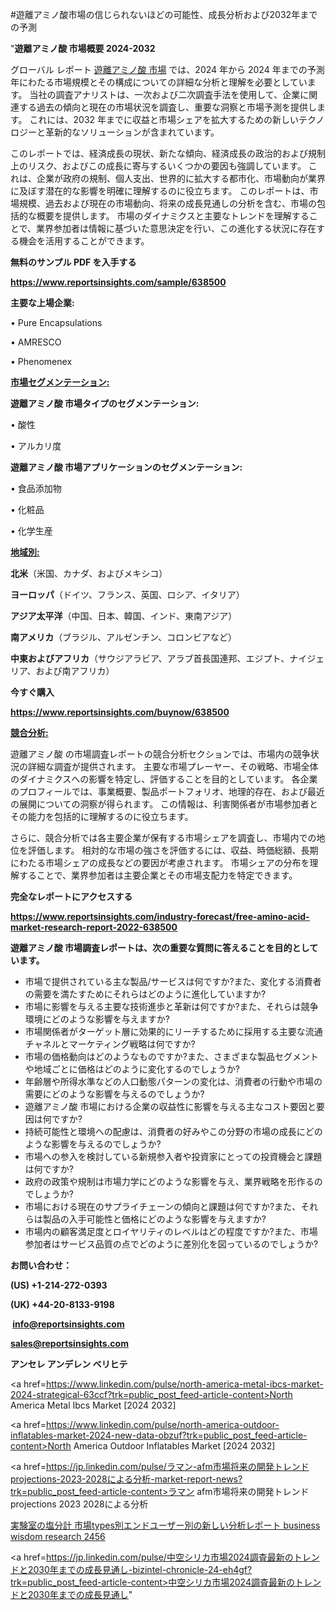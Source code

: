 #遊離アミノ酸市場の信じられないほどの可能性、成長分析および2032年までの予測

"<strong>遊離アミノ酸 市場概要 2024-2032</strong>

グローバル レポート <a href=https://www.reportsinsights.com/sample/638500>遊離アミノ酸 市場</a> では、2024 年から 2024 年までの予測年にわたる市場規模とその構成についての詳細な分析と理解を必要としています。 当社の調査アナリストは、一次および二次調査手法を使用して、企業に関連する過去の傾向と現在の市場状況を調査し、重要な洞察と市場予測を提供します。 これには、2032 年までに収益と市場シェアを拡大​​するための新しいテクノロジーと革新的なソリューションが含まれています。

このレポートでは、経済成長の現状、新たな傾向、経済成長の政治的および規制上のリスク、およびこの成長に寄与するいくつかの要因も強調しています。 これは、企業が政府の規制、個人支出、世界的に拡大する都市化、市場動向が業界に及ぼす潜在的な影響を明確に理解するのに役立ちます。 このレポートは、市場規模、過去および現在の市場動向、将来の成長見通しの分析を含む、市場の包括的な概要を提供します。 市場のダイナミクスと主要なトレンドを理解することで、業界参加者は情報に基づいた意思決定を行い、この進化する状況に存在する機会を活用することができます。

<strong><b>無料のサンプル PDF を入手する</b></strong>

<a href=https://www.reportsinsights.com/sample/638500><strong><u>https://www.reportsinsights.com/sample/638500</u></strong></a>

<strong>主要な上場企業:</strong>

• Pure Encapsulations

• AMRESCO

• Phenomenex

<strong><u>市場セグメンテーション</u></strong><strong><u>:</u></strong>

<strong>遊離アミノ酸 市場タイプのセグメンテーション:</strong>

• 酸性

• アルカリ度

<strong>遊離アミノ酸 市場アプリケーションのセグメンテーション:</strong>

• 食品添加物

• 化粧品

• 化学生産

<strong><u>地域別</u></strong><strong><u>:</u></strong>

<strong>北米</strong>（米国、カナダ、およびメキシコ）

<strong>ヨーロッパ</strong>（ドイツ、フランス、英国、ロシア、イタリア）

<strong>アジア太平洋</strong>（中国、日本、韓国、インド、東南アジア）

<strong>南アメリカ</strong>（ブラジル、アルゼンチン、コロンビアなど）

<strong>中東およびアフリカ</strong>（サウジアラビア、アラブ首長国連邦、エジプト、ナイジェリア、および南アフリカ）

<strong>今すぐ購入</strong>

<a href=https://www.reportsinsights.com/buynow/638500><strong><u>https://www.reportsinsights.com/buynow/638500</u></strong></a>

<strong><u>競合分析:</u></strong>

遊離アミノ酸 の市場調査レポートの競合分析セクションでは、市場内の競争状況の詳細な調査が提供されます。 主要な市場プレーヤー、その戦略、市場全体のダイナミクスへの影響を特定し、評価することを目的としています。 各企業のプロフィールでは、事業概要、製品ポートフォリオ、地理的存在、および最近の展開についての洞察が得られます。 この情報は、利害関係者が市場参加者とその能力を包括的に理解するのに役立ちます。

さらに、競合分析では各主要企業が保有する市場シェアを調査し、市場内での地位を評価します。 相対的な市場の強さを評価するには、収益、時価総額、長期にわたる市場シェアの成長などの要因が考慮されます。 市場シェアの分布を理解することで、業界参加者は主要企業とその市場支配力を特定できます。

<strong>完全なレポートにアクセスする</strong>

<a href=https://www.reportsinsights.com/industry-forecast/free-amino-acid-market-research-report-2022-638500><strong><u><b>https://www.reportsinsights.com/industry-forecast/free-amino-acid-market-research-report-2022-638500</b></u></strong></a>

<strong><b>遊離アミノ酸 市場調査レポートは、次の重要な質問に答えることを目的としています。</b></strong>
<ul>
  <li>市場で提供されている主な製品/サービスは何ですか?また、変化する消費者の需要を満たすためにそれらはどのように進化していますか?</li>
  <li>市場に影響を与える主要な技術進歩と革新は何ですか?また、それらは競争環境にどのような影響を与えますか?</li>
  <li>市場関係者がターゲット層に効果的にリーチするために採用する主要な流通チャネルとマーケティング戦略は何ですか?</li>
  <li>市場の価格動向はどのようなものですか?また、さまざまな製品セグメントや地域ごとに価格はどのように変化するのでしょうか?</li>
  <li>年齢層や所得水準などの人口動態パターンの変化は、消費者の行動や市場の需要にどのような影響を与えるのでしょうか?</li>
  <li>遊離アミノ酸 市場における企業の収益性に影響を与える主なコスト要因と要因は何ですか?</li>
  <li>持続可能性と環境への配慮は、消費者の好みやこの分野の市場の成長にどのような影響を与えるのでしょうか?</li>
  <li>市場への参入を検討している新規参入者や投資家にとっての投資機会と課題は何ですか?</li>
  <li>政府の政策や規制は市場力学にどのような影響を与え、業界戦略を形作るのでしょうか?</li>
  <li>市場における現在のサプライチェーンの傾向と課題は何ですか?また、それらは製品の入手可能性と価格にどのような影響を与えますか?</li>
  <li>市場内の顧客満足度とロイヤリティのレベルはどの程度ですか?また、市場参加者はサービス品質の点でどのように差別化を図っているのでしょうか?</li>
</ul>
<strong>お問い合わせ：</strong>

<strong>(US) +1-214-272-0393</strong>

<strong>(UK) +44-20-8133-9198</strong>

<strong> </strong><a href=info@reportsinsights.com><strong><u>info@reportsinsights.com</u></strong></a>

<a href=sales@reportsinsights.com><strong><u>sales@reportsinsights.com</u></strong></a>

<strong>アンセレ アンデレン ベリヒテ</strong>

<a href=https://www.linkedin.com/pulse/north-america-metal-ibcs-market-2024-strategical-63ccf?trk=public_post_feed-article-content>North America Metal Ibcs Market [2024 2032]</a>

<a href=https://www.linkedin.com/pulse/north-america-outdoor-inflatables-market-2024-new-data-obzuf?trk=public_post_feed-article-content>North America Outdoor Inflatables Market [2024 2032]</a>

<a href=https://jp.linkedin.com/pulse/ラマン-afm市場将来の開発トレンドprojections-2023-2028による分析-market-report-news?trk=public_post_feed-article-content>ラマン afm市場将来の開発トレンドprojections 2023 2028による分析</a>

<a href=https://www.linkedin.com/pulse/実験室の塩分計-市場types別エンドユーザー別の新しい分析レポート-business-wisdom-research-2456/>実験室の塩分計 市場types別エンドユーザー別の新しい分析レポート business wisdom research 2456</a>

<a href=https://jp.linkedin.com/pulse/中空シリカ市場2024調査最新のトレンドと2030年までの成長見通し-bizintel-chronicle-24-eh4gf?trk=public_post_feed-article-content>中空シリカ市場2024調査最新のトレンドと2030年までの成長見通し</a>"
